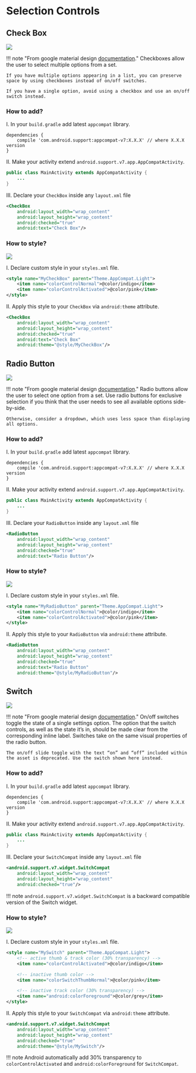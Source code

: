 # Selection Controls

## Check Box

![](../images/check-box-intro-v1.png)

!!! note "From google material design [documentation](https://material.io/guidelines/components/selection-controls.html#selection-controls-checkbox)."
    Checkboxes allow the user to select multiple options from a set.

    If you have multiple options appearing in a list, you can preserve space by using checkboxes instead of on/off switches.

    If you have a single option, avoid using a checkbox and use an on/off switch instead.

### How to add?

I. In your `build.gradle` add latest `appcompat` library.

```
dependencies {
    compile 'com.android.support:appcompat-v7:X.X.X' // where X.X.X version
}
```
II. Make your activity extend `android.support.v7.app.AppCompatActivity`.

```java
public class MainActivity extends AppCompatActivity {
    ...
}
```
III. Declare your `CheckBox` inside any `layout.xml` file

```xml
<CheckBox
    android:layout_width="wrap_content"
    android:layout_height="wrap_content"
    android:checked="true"
    android:text="Check Box"/>
```

### How to style?

![](../images/check-box-style-v1.png)

I. Declare custom style in your `styles.xml` file.

```xml
<style name="MyCheckBox" parent="Theme.AppCompat.Light">
    <item name="colorControlNormal">@color/indigo</item>
    <item name="colorControlActivated">@color/pink</item>
</style>
```

II. Apply this style to your `CheckBox` via `android:theme` attribute.

```xml
<CheckBox
    android:layout_width="wrap_content"
    android:layout_height="wrap_content"
    android:checked="true"
    android:text="Check Box"
    android:theme="@style/MyCheckBox"/>
```

## Radio Button

![](../images/radio-button-intro-v1.png)

!!! note "From google material design [documentation](https://material.io/guidelines/components/selection-controls.html#selection-controls-radio-button)."
    Radio buttons allow the user to select one option from a set. Use radio buttons for exclusive selection if you think that the user needs to see all available options side-by-side.

    Otherwise, consider a dropdown, which uses less space than displaying all options.

### How to add?

I. In your `build.gradle` add latest `appcompat` library.

```
dependencies {
    compile 'com.android.support:appcompat-v7:X.X.X' // where X.X.X version
}
```
II. Make your activity extend `android.support.v7.app.AppCompatActivity`.

```java
public class MainActivity extends AppCompatActivity {
    ...
}
```
III. Declare your `RadioButton` inside any `layout.xml` file

```xml
<RadioButton
    android:layout_width="wrap_content"
    android:layout_height="wrap_content"
    android:checked="true"
    android:text="Radio Button"/>
```

### How to style?

![](../images/radio-button-style-v1.png)

I. Declare custom style in your `styles.xml` file.

```xml
<style name="MyRadioButton" parent="Theme.AppCompat.Light">
    <item name="colorControlNormal">@color/indigo</item>
    <item name="colorControlActivated">@color/pink</item>
</style>
```

II. Apply this style to your `RadioButton` via `android:theme` attribute.

```xml
<RadioButton
    android:layout_width="wrap_content"
    android:layout_height="wrap_content"
    android:checked="true"
    android:text="Radio Button"
    android:theme="@style/MyRadioButton"/>
```

## Switch

![](../images/switch-intro-v1.png)

!!! note "From google material design [documentation](https://material.io/guidelines/components/selection-controls.html#selection-controls-switch)."
    On/off switches toggle the state of a single settings option. The option that the switch controls, as well as the state it’s in, should be made clear from the corresponding inline label. Switches take on the same visual properties of the radio button.

    The on/off slide toggle with the text “on” and “off” included within the asset is deprecated. Use the switch shown here instead.

### How to add?

I. In your `build.gradle` add latest `appcompat` library.

```
dependencies {
    compile 'com.android.support:appcompat-v7:X.X.X' // where X.X.X version
}
```
II. Make your activity extend `android.support.v7.app.AppCompatActivity`.

```java
public class MainActivity extends AppCompatActivity {
    ...
}
```
III. Declare your `SwitchCompat` inside any `layout.xml` file

```xml
<android.support.v7.widget.SwitchCompat
    android:layout_width="wrap_content"
    android:layout_height="wrap_content"
    android:checked="true"/>
```

!!! note
    `android.support.v7.widget.SwitchCompat` is a backward compatible version of the Switch widget.

### How to style?

![](../images/switch-style-v1.png)

I. Declare custom style in your `styles.xml` file.

```xml
<style name="MySwitch" parent="Theme.AppCompat.Light">
    <!-- active thumb & track color (30% transparency) -->
    <item name="colorControlActivated">@color/indigo</item>

    <!-- inactive thumb color -->
    <item name="colorSwitchThumbNormal">@color/pink</item>

    <!-- inactive track color (30% transparency) -->
    <item name="android:colorForeground">@color/grey</item>
</style>
```

II. Apply this style to your `SwitchCompat` via `android:theme` attribute.

```xml
<android.support.v7.widget.SwitchCompat
    android:layout_width="wrap_content"
    android:layout_height="wrap_content"
    android:checked="true"
    android:theme="@style/MySwitch"/>
```

!!! note
    Android automatically add 30% transparency to `colorControlActivated` and `android:colorForeground` for `SwitchCompat`.
